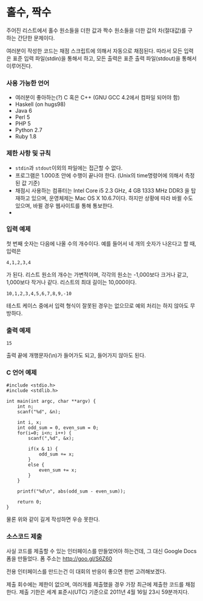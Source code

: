 홀수, 짝수
==========

주어진 리스트에서 홀수 원소들을 더한 값과 짝수 원소들을 더한 값의 차(절대값)를 구하는 간단한 문제이다.

여러분이 작성한 코드는 채점 스크립트에 의해서 자동으로 채점된다. 따라서 모든 입력은 표준 입력 파일(stdin)을 통해서 하고, 모든 출력은 표준 출력 파일(stdout)을 통해서 이루어진다.

### 사용 가능한 언어 ###

* 여러분이 좋아하는(?) C 혹은 C++ (GNU GCC 4.2에서 컴파일 되어야 함)
* Haskell (on hugs98)
* Java 6
* Perl 5
* PHP 5
* Python 2.7
* Ruby 1.8

### 제한 사항 및 규칙 ###

* `stdin`과 `stdout`이외의 파일에는 접근할 수 없다.
* 프로그램은 1.000초 안에 수행이 끝나야 한다. (Unix의 time명령어에 의해서 측정된 값 기준)
* 채점시 사용하는 컴퓨터는 Intel Core i5 2.3 GHz, 4 GB 1333 MHz DDR3 을 탑재하고 있으며, 운영체제는 Mac OS X 10.6.7이다. 하지만 상황에 따라 바뀔 수도 있으며, 바뀔 경우 웹사이트를 통해 통보한다.
* 

### 입력 예제 ###

첫 번째 숫자는 다음에 나올 수의 개수이다. 예를 들어서 네 개의 숫자가 나온다고 할 때, 입력은

    4,1,2,3,4
    
가 된다. 리스트 원소의 개수는 가변적이며, 각각의 원소는 -1,000보다 크거나 같고, 1,000보다 작거나 같다. 리스트의 최대 길이는 10,000이다.

    10,1,2,3,4,5,6,7,8,9,-10
    
테스트 케이스 중에서 입력 형식이 잘못된 경우는 없으므로 예외 처리는 하지 않아도 무방하다.
    
### 출력 예제 ###

    15
    
출력 끝에 개행문자(\n)가 들어가도 되고, 들어가지 않아도 된다.
    
### C 언어 예제 ###

    #include <stdio.h>
    #include <stdlib.h>
    
    int main(int argc, char **argv) {
        int n;
        scanf("%d", &n);

        int i, x;
        int odd_sum = 0, even_sum = 0;
        for(i=0; i<n; i++) {
            scanf(",%d", &x);
            
            if(x & 1) {
                odd_sum += x;
            }
            else {
                even_sum += x;
            }        
        }
    
        printf("%d\n", abs(odd_sum - even_sum));
    
        return 0;
    }

물론 위와 같이 길게 작성하면 우승 못한다.

### 소스코드 제출 ###

사실 코드를 제출할 수 있는 인터페이스를 만들었어야 하는건데, 그 대신 Google Docs 폼을 만들었다. 폼 주소는 http://goo.gl/S6Z60

전용 인터페이스를 만드는건 이 대회의 반응이 좋으면 한번 고려해보겠다.

제출 회수에는 제한이 없으며, 여러개를 제출했을 경우 가장 최근에 제출한 코드를 채점한다. 제출 기한은 세계 표준시(UTC) 기준으로 2011년 4월 16일 23시 59분까지다.
